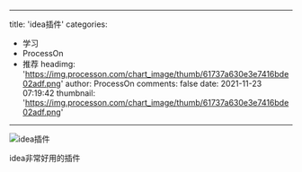 
---
title: 'idea插件'
categories: 
 - 学习
 - ProcessOn
 - 推荐
headimg: 'https://img.processon.com/chart_image/thumb/61737a630e3e7416bde02adf.png'
author: ProcessOn
comments: false
date: 2021-11-23 07:19:42
thumbnail: 'https://img.processon.com/chart_image/thumb/61737a630e3e7416bde02adf.png'
---

<div>   
<img class="thumb" alt="idea插件" src="https://img.processon.com/chart_image/thumb/61737a630e3e7416bde02adf.png" referrerpolicy="no-referrer">
<p>idea非常好用的插件</p>  
</div>
            